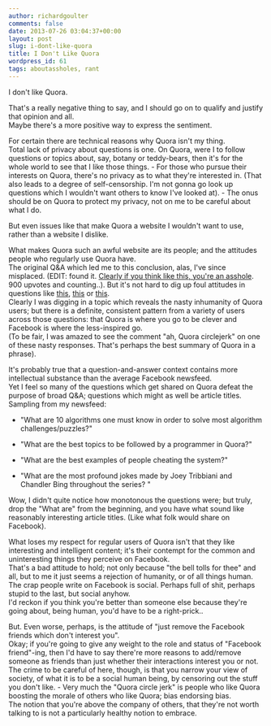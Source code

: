 ```yaml
---
author: richardgoulter
comments: false
date: 2013-07-26 03:04:37+00:00
layout: post
slug: i-dont-like-quora
title: I Don't Like Quora
wordpress_id: 61
tags: aboutassholes, rant
---
```


I don't like Quora.

That's a really negative thing to say, and I should go on to qualify and justify that opinion and all.  
Maybe there's a more positive way to express the sentiment.

For certain there are technical reasons why Quora isn't my thing.  
Total lack of privacy about questions is one. On Quora, were I to follow questions or topics about, say, botany or teddy-bears, then it's for the whole world to see that I like those things. - For those who pursue their interests on Quora, there's no privacy as to what they're interested in. (That also leads to a degree of self-censorship. I'm not gonna go look up questions which I wouldn't want others to know I've looked at). - The onus should be on Quora to protect my privacy, not on me to be careful about what I do.  

But even issues like that make Quora a website I wouldn't want to use, rather than a website I dislike.

What makes Quora such an awful website are its people; and the attitudes people who regularly use Quora have.  
The original Q&A which led me to this conclusion, alas, I've since misplaced. (EDIT: found it. [Clearly if you think like this, you're an asshole](http://www.quora.com/Why-do-some-people-prefer-to-spend-time-on-Quora-rather-than-Facebook/answer/Varsha-Iyer?srid=Xq79&share=1). 900 upvotes and counting..). But it's not hard to dig up foul attitudes in questions like [this](http://www.quora.com/Quora/Why-do-I-feel-so-at-home-on-Quora-and-so-alienated-on-Facebook), [this](http://www.quora.com/Facebook-1/Why-is-Facebook-so-boring-these-days) or [this](http://www.quora.com/Why-is-Quora-so-much-more-engaging-than-Facebook).  
Clearly I was digging in a topic which reveals the nasty inhumanity of Quora users; but there is a definite, consistent pattern from a variety of users across those questions: that Quora is where you go to be clever and Facebook is where the less-inspired go.  
(To be fair, I was amazed to see the comment "ah, Quora circlejerk" on one of these nasty responses. That's perhaps the best summary of Quora in a phrase).

It's probably true that a question-and-answer context contains more intellectual substance than the average Facebook newsfeed.  
Yet I feel so many of the questions which get shared on Quora defeat the purpose of broad Q&A; questions which might as well be article titles.  
Sampling from my newsfeed:

* "What are 10 algorithms one must know in order to solve most algorithm challenges/puzzles?"

* "What are the best topics to be followed by a programmer in Quora?"

* "What are the best examples of people cheating the system?"

* "What are the most profound jokes made by Joey Tribbiani and Chandler Bing throughout the series? "

Wow, I didn't quite notice how monotonous the questions were; but truly, drop the "What are" from the beginning, and you have what sound like reasonably interesting article titles. (Like what folk would share on Facebook).

What loses my respect for regular users of Quora isn't that they like interesting and intelligent content; it's their contempt for the common and uninteresting things they perceive on Facebook.  
That's a bad attitude to hold; not only because "the bell tolls for thee" and all, but to me it just seems a rejection of humanity, or of all things human. The crap people write on Facebook is social. Perhaps full of shit, perhaps stupid to the last, but social anyhow.  
I'd reckon if you think you're better than someone else because they're going about, being human, you'd have to be a right-prick..

But. Even worse, perhaps, is the attitude of "just remove the Facebook friends which don't interest you".  
Okay; if you're going to give any weight to the role and status of "Facebook friend"-ing, then I'd have to say there're more reasons to add/remove someone as friends than just whether their interactions interest you or not.  
The crime to be careful of here, though, is that you narrow your view of society, of what it is to be a social human being, by censoring out the stuff you don't like. - Very much the "Quora circle jerk" is people who like Quora boosting the morale of others who like Quora; bias endorsing bias.  
The notion that you're above the company of others, that they're not worth talking to is not a particularly healthy notion to embrace.
